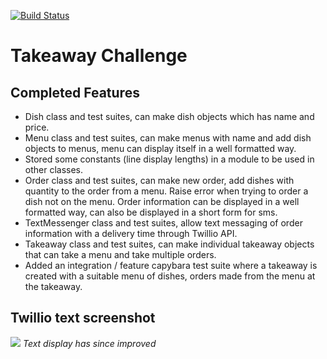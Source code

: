 [![Build Status](https://travis-ci.org/chn-challenger/takeaway-challenge.png)](https://travis-ci.org/chn-challenger/takeaway-challenge)

Takeaway Challenge
==================

Completed Features
-------
* Dish class and test suites, can make dish objects which has name and price.
* Menu class and test suites, can make menus with name and add dish objects to menus, menu can display itself in a well formatted way.
* Stored some constants (line display lengths) in a module to be used in other classes.
* Order class and test suites, can make new order, add dishes with quantity to the order from a menu. Raise error when trying to order a dish not on the menu.  Order information can be displayed in a well formatted way, can also be displayed in a short form for sms.
* TextMessenger class and test suites, allow text messaging of order information with a delivery time through Twillio API.
* Takeaway class and test suites, can make individual takeaway objects that can take a menu and take multiple orders.
* Added an integration / feature capybara test suite where a takeaway is created with a suitable menu of dishes, orders made from the menu at the takeaway.

Twillio text screenshot
-----
![](http://i.imgur.com/jS1B2dE.png)
_Text display has since improved_
